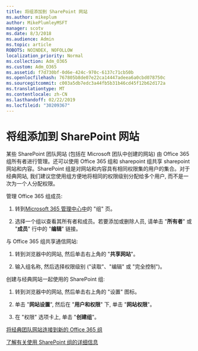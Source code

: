 ```yaml
---
title: 将组添加到 SharePoint 网站
ms.author: mikeplum
author: MikePlumleyMSFT
manager: scotv
ms.date: 8/3/2018
ms.audience: Admin
ms.topic: article
ROBOTS: NOINDEX, NOFOLLOW
localization_priority: Normal
ms.collection: Adm_O365
ms.custom: Adm_O365
ms.assetid: f7d730bf-0d6e-424c-970c-6137c71cb50b
ms.openlocfilehash: 767805b8de07e22ca14447adeea6a0cbd078750c
ms.sourcegitcommit: c003a5db7edc3a44fb5b31b46cd45f12b62d172a
ms.translationtype: MT
ms.contentlocale: zh-CN
ms.lasthandoff: 02/22/2019
ms.locfileid: "30209367"
---
```

# <a name="add-a-group-to-a-sharepoint-site"></a>将组添加到 SharePoint 网站

某些 SharePoint 团队网站 (包括在 Microsoft 团队中创建的网站) 由 Office 365 组所有者进行管理。还可以使用 Office 365 组和 sharepoint 组共享 sharepoint 网站和内容。SharePoint 组是对网站和内容具有相同权限集的用户的集合。对于经典网站, 我们建议您使用组方便地将相同的权限级别分配给多个用户, 而不是一次为一个人分配权限。
  
管理 Office 365 组成员:
  
1. 转到[Microsoft 365 管理中心中](https://portal.office.com/adminportal/home#/groups)的 "组" 页。
    
2. 选择一个组以查看其所有者和成员。若要添加或删除人员, 请单击 "**所有者**" 或 "**成员**" 行中的 "**编辑**" 链接。 
    
与 Office 365 组共享通信网站:
  
1. 转到浏览器中的网站, 然后单击右上角的 "**共享网站**"。 
    
2. 输入组名称, 然后选择权限级别 ("读取"、"编辑" 或 "完全控制")。
    
创建与经典网站一起使用的 SharePoint 组:
  
1. 转到浏览器中的网站, 然后单击右上角的 "设置" 图标。
    
2. 单击 "**网站设置**", 然后在 "**用户和权限**" 下, 单击 "**网站权限**"。
    
3. 在 "权限" 选项卡上, 单击 "**创建组**"。
    
[将经典团队网站连接到新的 Office 365 组](https://go.microsoft.com/fwlink/?linkid=2008654)
  
[了解有关使用 SharePoint 组的详细信息](https://go.microsoft.com/fwlink/?linkid=874658)
  

